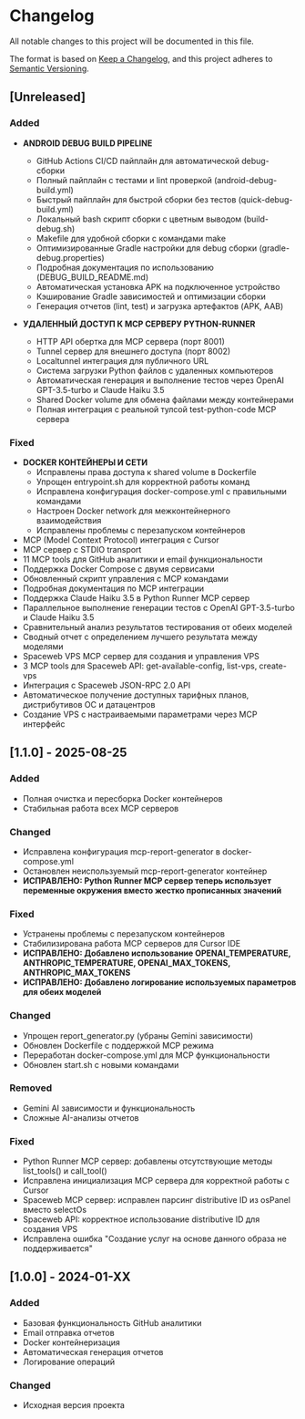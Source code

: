 # Changelog

All notable changes to this project will be documented in this file.

The format is based on [Keep a Changelog](https://keepachangelog.com/en/1.0.0/),
and this project adheres to [Semantic Versioning](https://semver.org/spec/v2.0.0.html).

## [Unreleased]

### Added
- **ANDROID DEBUG BUILD PIPELINE**
  - GitHub Actions CI/CD пайплайн для автоматической debug-сборки
  - Полный пайплайн с тестами и lint проверкой (android-debug-build.yml)
  - Быстрый пайплайн для быстрой сборки без тестов (quick-debug-build.yml)
  - Локальный bash скрипт сборки с цветным выводом (build-debug.sh)
  - Makefile для удобной сборки с командами make
  - Оптимизированные Gradle настройки для debug сборки (gradle-debug.properties)
  - Подробная документация по использованию (DEBUG_BUILD_README.md)
  - Автоматическая установка APK на подключенное устройство
  - Кэширование Gradle зависимостей и оптимизации сборки
  - Генерация отчетов (lint, test) и загрузка артефактов (APK, AAB)

- **УДАЛЕННЫЙ ДОСТУП К MCP СЕРВЕРУ PYTHON-RUNNER**
  - HTTP API обертка для MCP сервера (порт 8001)
  - Tunnel сервер для внешнего доступа (порт 8002)
  - Localtunnel интеграция для публичного URL
  - Система загрузки Python файлов с удаленных компьютеров
  - Автоматическая генерация и выполнение тестов через OpenAI GPT-3.5-turbo и Claude Haiku 3.5
  - Shared Docker volume для обмена файлами между контейнерами
  - Полная интеграция с реальной тулсой test-python-code MCP сервера

### Fixed
- **DOCKER КОНТЕЙНЕРЫ И СЕТИ**
  - Исправлены права доступа к shared volume в Dockerfile
  - Упрощен entrypoint.sh для корректной работы команд
  - Исправлена конфигурация docker-compose.yml с правильными командами
  - Настроен Docker network для межконтейнерного взаимодействия
  - Исправлены проблемы с перезапуском контейнеров
- MCP (Model Context Protocol) интеграция с Cursor
- MCP сервер с STDIO transport
- 11 MCP tools для GitHub аналитики и email функциональности
- Поддержка Docker Compose с двумя сервисами
- Обновленный скрипт управления с MCP командами
- Подробная документация по MCP интеграции
- Поддержка Claude Haiku 3.5 в Python Runner MCP сервер
- Параллельное выполнение генерации тестов с OpenAI GPT-3.5-turbo и Claude Haiku 3.5
- Сравнительный анализ результатов тестирования от обеих моделей
- Сводный отчет с определением лучшего результата между моделями
- Spaceweb VPS MCP сервер для создания и управления VPS
- 3 MCP tools для Spaceweb API: get-available-config, list-vps, create-vps
- Интеграция с Spaceweb JSON-RPC 2.0 API
- Автоматическое получение доступных тарифных планов, дистрибутивов ОС и датацентров
- Создание VPS с настраиваемыми параметрами через MCP интерфейс



## [1.1.0] - 2025-08-25

### Added
- Полная очистка и пересборка Docker контейнеров
- Стабильная работа всех MCP серверов

### Changed
- Исправлена конфигурация mcp-report-generator в docker-compose.yml
- Остановлен неиспользуемый mcp-report-generator контейнер
- **ИСПРАВЛЕНО: Python Runner MCP сервер теперь использует переменные окружения вместо жестко прописанных значений**

### Fixed
- Устранены проблемы с перезапуском контейнеров
- Стабилизирована работа MCP серверов для Cursor IDE
- **ИСПРАВЛЕНО: Добавлено использование OPENAI_TEMPERATURE, ANTHROPIC_TEMPERATURE, OPENAI_MAX_TOKENS, ANTHROPIC_MAX_TOKENS**
- **ИСПРАВЛЕНО: Добавлено логирование используемых параметров для обеих моделей**

### Changed
- Упрощен report_generator.py (убраны Gemini зависимости)
- Обновлен Dockerfile с поддержкой MCP режима
- Переработан docker-compose.yml для MCP функциональности
- Обновлен start.sh с новыми командами

### Removed
- Gemini AI зависимости и функциональность
- Сложные AI-анализы отчетов

### Fixed
- Python Runner MCP сервер: добавлены отсутствующие методы list_tools() и call_tool()
- Исправлена инициализация MCP сервера для корректной работы с Cursor
- Spaceweb MCP сервер: исправлен парсинг distributive ID из osPanel вместо selectOs
- Spaceweb API: корректное использование distributive ID для создания VPS
- Исправлена ошибка "Создание услуг на основе данного образа не поддерживается"

## [1.0.0] - 2024-01-XX

### Added
- Базовая функциональность GitHub аналитики
- Email отправка отчетов
- Docker контейнеризация
- Автоматическая генерация отчетов
- Логирование операций

### Changed
- Исходная версия проекта
